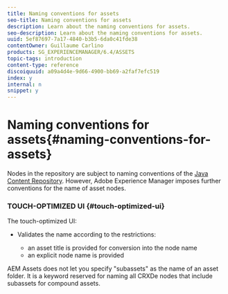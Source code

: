 ```yaml
---
title: Naming conventions for assets
seo-title: Naming conventions for assets
description: Learn about the naming conventions for assets.
seo-description: Learn about the naming conventions for assets.
uuid: 5ef87697-7a17-4840-b3b5-6da0c41fde38
contentOwner: Guillaume Carlino
products: SG_EXPERIENCEMANAGER/6.4/ASSETS
topic-tags: introduction
content-type: reference
discoiquuid: a09a4d4e-9d66-4900-bb69-a2faf7efc519
index: y
internal: n
snippet: y
---
```


# Naming conventions for assets{#naming-conventions-for-assets}

Nodes in the repository are subject to naming conventions of the [Java Content Repository](../../sites/developing/using/the-basics.md#javacontentrepository). However, Adobe Experience Manager imposes further conventions for the name of asset nodes.

### TOUCH-OPTIMIZED UI {#touch-optimized-ui}

The touch-optimized UI:

* Validates the name according to the restrictions:

    * an asset title is provided for conversion into the node name
    * an explicit node name is provided

AEM Assets does not let you specify "subassets" as the name of an asset folder. It is a keyword reserved for naming all CRXDe nodes that include subassets for compound assets. 
